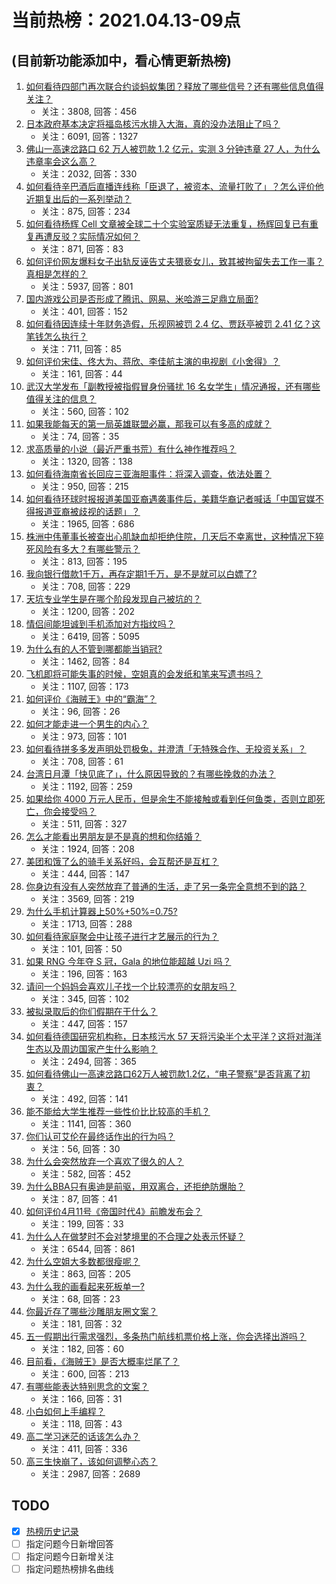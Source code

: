 # 当前热榜：2021.04.13-09点
## (目前新功能添加中，看心情更新热榜)
1. [如何看待四部门再次联合约谈蚂蚁集团？释放了哪些信号？还有哪些信息值得关注？](https://www.zhihu.com/question/454262528)
    * 关注：3808, 回答：456
2. [日本政府基本决定将福岛核污水排入大海，真的没办法阻止了吗？](https://www.zhihu.com/question/453795080)
    * 关注：6091, 回答：1327
3. [佛山一高速岔路口 62 万人被罚款 1.2 亿元，实测 3 分钟违章 27 人，为什么违章率会这么高？](https://www.zhihu.com/question/454179826)
    * 关注：2032, 回答：330
4. [如何看待辛巴酒后直播连线称「臣退了，被资本、流量打败了」？怎么评价他近期复出后的一系列举动？](https://www.zhihu.com/question/454017158)
    * 关注：875, 回答：234
5. [如何看待杨辉 Cell 文章被全球二十个实验室质疑无法重复，杨辉回复已有重复再遭反驳？实际情况如何？](https://www.zhihu.com/question/453843167)
    * 关注：871, 回答：83
6. [如何评价网友爆料女子出轨反诬告丈夫猥亵女儿，致其被拘留失去工作一事？真相是怎样的？](https://www.zhihu.com/question/454009086)
    * 关注：5937, 回答：801
7. [国内游戏公司是否形成了腾讯、网易、米哈游三足鼎立局面?](https://www.zhihu.com/question/452964478)
    * 关注：401, 回答：152
8. [如何看待因连续十年财务造假，乐视网被罚 2.4 亿、贾跃亭被罚 2.41 亿？这笔钱怎么执行？](https://www.zhihu.com/question/454273616)
    * 关注：711, 回答：85
9. [如何评价宋佳、佟大为、蒋欣、李佳航主演的电视剧《小舍得》？](https://www.zhihu.com/question/447774322)
    * 关注：161, 回答：44
10. [武汉大学发布「副教授被指假冒身份骚扰 16 名女学生」情况通报，还有哪些值得关注的信息？](https://www.zhihu.com/question/454016035)
    * 关注：560, 回答：102
11. [如果我能每天的第一局英雄联盟必赢，那我可以有多高的成就？](https://www.zhihu.com/question/453307486)
    * 关注：74, 回答：35
12. [求高质量的小说（最近严重书荒）有什么神作推荐吗？](https://www.zhihu.com/question/345478198)
    * 关注：1320, 回答：138
13. [如何看待海南省长回应三亚海胆事件：将深入调查，依法处置？](https://www.zhihu.com/question/454198446)
    * 关注：950, 回答：215
14. [如何看待环球时报报道美国亚裔遇袭事件后，美籍华裔记者喊话「中国官媒不得报道亚裔被歧视的话题」？](https://www.zhihu.com/question/454184530)
    * 关注：1965, 回答：686
15. [株洲中伟董事长被查出心肌缺血却拒绝住院，几天后不幸离世，这种情况下猝死风险有多大？有哪些警示？](https://www.zhihu.com/question/454180903)
    * 关注：813, 回答：195
16. [我向银行借款1千万，再存定期1千万，是不是就可以白嫖了?](https://www.zhihu.com/question/435299427)
    * 关注：708, 回答：229
17. [天坑专业学生是在哪个阶段发现自己被坑的？](https://www.zhihu.com/question/446795178)
    * 关注：1200, 回答：202
18. [情侣间能坦诚到手机添加对方指纹吗？](https://www.zhihu.com/question/356723122)
    * 关注：6419, 回答：5095
19. [为什么有的人不管到哪都能当销冠?](https://www.zhihu.com/question/422446187)
    * 关注：1462, 回答：84
20. [飞机即将可能失事的时候，空姐真的会发纸和笔来写遗书吗？](https://www.zhihu.com/question/20485389)
    * 关注：1107, 回答：173
21. [如何评价《海贼王》中的“霸海”？](https://www.zhihu.com/question/452629923)
    * 关注：96, 回答：26
22. [如何才能走进一个男生的内心？](https://www.zhihu.com/question/268525772)
    * 关注：973, 回答：101
23. [如何看待拼多多发声明处罚极兔，并澄清「无特殊合作、无投资关系」？](https://www.zhihu.com/question/454203597)
    * 关注：708, 回答：61
24. [台湾日月潭「快见底了」，什么原因导致的？有哪些挽救的办法？](https://www.zhihu.com/question/453353214)
    * 关注：1192, 回答：259
25. [如果给你 4000 万元人民币，但是余生不能接触或看到任何鱼类，否则立即死亡，你会接受吗？](https://www.zhihu.com/question/452455042)
    * 关注：511, 回答：327
26. [怎么才能看出男朋友是不是真的想和你结婚？](https://www.zhihu.com/question/412114832)
    * 关注：1924, 回答：208
27. [美团和饿了么的骑手关系好吗，会互帮还是互杠？](https://www.zhihu.com/question/454048206)
    * 关注：444, 回答：147
28. [你身边有没有人突然放弃了普通的生活，走了另一条完全意想不到的路？](https://www.zhihu.com/question/454200791)
    * 关注：3569, 回答：219
29. [为什么手机计算器上50%+50%=0.75?](https://www.zhihu.com/question/453500291)
    * 关注：1713, 回答：288
30. [如何看待家庭聚会中让孩子进行才艺展示的行为？](https://www.zhihu.com/question/454094857)
    * 关注：101, 回答：50
31. [如果 RNG 今年夺 S 冠，Gala 的地位能超越 Uzi 吗？](https://www.zhihu.com/question/452110438)
    * 关注：196, 回答：163
32. [请问一个妈妈会喜欢儿子找一个比较漂亮的女朋友吗？](https://www.zhihu.com/question/453795678)
    * 关注：345, 回答：102
33. [被拟录取后的你们假期在干什么？](https://www.zhihu.com/question/401047182)
    * 关注：447, 回答：157
34. [如何看待德国研究机构称，日本核污水 57 天将污染半个太平洋？这将对海洋生态以及周边国家产生什么影响？](https://www.zhihu.com/question/454041221)
    * 关注：2494, 回答：365
35. [如何看待佛山一高速岔路口62万人被罚款1.2亿，“电子警察”是否背离了初衷？](https://www.zhihu.com/question/454237371)
    * 关注：492, 回答：141
36. [能不能给大学生推荐一些性价比比较高的手机？](https://www.zhihu.com/question/383383663)
    * 关注：1141, 回答：360
37. [你们认可艾伦在最终话作出的行为吗？](https://www.zhihu.com/question/453566195)
    * 关注：56, 回答：30
38. [为什么会突然放弃一个喜欢了很久的人？](https://www.zhihu.com/question/451416691)
    * 关注：582, 回答：452
39. [为什么BBA只有奥迪是前驱，用双离合，还拒绝防爆胎？](https://www.zhihu.com/question/453392541)
    * 关注：87, 回答：41
40. [如何评价4月11号《帝国时代4》前瞻发布会？](https://www.zhihu.com/question/453969562)
    * 关注：199, 回答：33
41. [为什么人在做梦时不会对梦境里的不合理之处表示怀疑？](https://www.zhihu.com/question/23823266)
    * 关注：6544, 回答：861
42. [为什么空姐大多数都很瘦呢？](https://www.zhihu.com/question/451242934)
    * 关注：863, 回答：205
43. [为什么我的画看起来死板单一?](https://www.zhihu.com/question/452805436)
    * 关注：68, 回答：23
44. [你最近存了哪些沙雕朋友圈文案？](https://www.zhihu.com/question/454044987)
    * 关注：181, 回答：32
45. [五一假期出行需求强烈，多条热门航线机票价格上涨，你会选择出游吗？](https://www.zhihu.com/question/454216100)
    * 关注：182, 回答：60
46. [目前看，《海贼王》是否大概率烂尾了？](https://www.zhihu.com/question/412288271)
    * 关注：600, 回答：213
47. [有哪些能表达特别思念的文案？](https://www.zhihu.com/question/452948481)
    * 关注：166, 回答：31
48. [小白如何上手编程？](https://www.zhihu.com/question/451002474)
    * 关注：118, 回答：43
49. [高二学习迷茫的话该怎么办？](https://www.zhihu.com/question/453002884)
    * 关注：411, 回答：336
50. [高三生快崩了，该如何调整心态？](https://www.zhihu.com/question/446705996)
    * 关注：2987, 回答：2689
## TODO
* [x] [热榜历史记录](hot_history/AllHot.md)
* [ ] 指定问题今日新增回答
* [ ] 指定问题今日新增关注
* [ ] 指定问题热榜排名曲线
